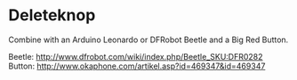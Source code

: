 Deleteknop
==========

Combine with an Arduino Leonardo or DFRobot Beetle and a Big Red Button.

Beetle: http://www.dfrobot.com/wiki/index.php/Beetle_SKU:DFR0282
Button: http://www.okaphone.com/artikel.asp?id=469347&id=469347

